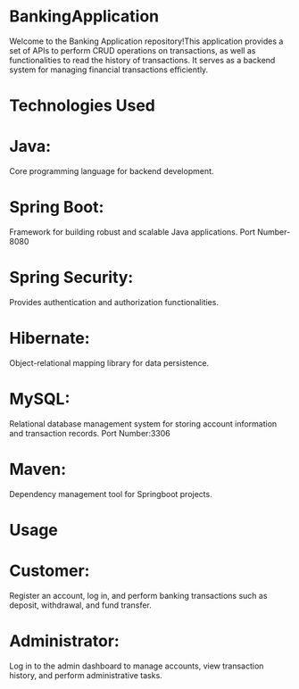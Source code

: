 # BankingApplication
Welcome to the Banking Application repository!This application provides a set of APIs to perform CRUD operations on transactions, as well as functionalities to read the history of transactions. It serves as a backend system for managing financial transactions efficiently.

# Technologies Used
# Java: 
Core programming language for backend development.

# Spring Boot: 
Framework for building robust and scalable Java applications.
Port Number-8080

# Spring Security: 
Provides authentication and authorization functionalities.

# Hibernate:
Object-relational mapping library for data persistence.

# MySQL:
Relational database management system for storing account information and transaction records.
Port Number:3306

# Maven:
Dependency management tool for Springboot projects.

# Usage
# Customer: 
Register an account, log in, and perform banking transactions such as deposit, withdrawal, and fund transfer.
# Administrator:
Log in to the admin dashboard to manage accounts, view transaction history, and perform administrative tasks.
